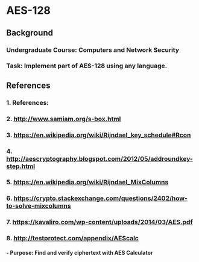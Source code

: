 # AES-128

## Background 
### Undergraduate Course: Computers and Network Security
### Task: Implement part of AES-128 using any language.

## References
### 1. References: 
### 2. http://www.samiam.org/s-box.html
### 3. https://en.wikipedia.org/wiki/Rijndael_key_schedule#Rcon
### 4. http://aescryptography.blogspot.com/2012/05/addroundkey-step.html
### 5. https://en.wikipedia.org/wiki/Rijndael_MixColumns
### 6. https://crypto.stackexchange.com/questions/2402/how-to-solve-mixcolumns
### 7. https://kavaliro.com/wp-content/uploads/2014/03/AES.pdf
### 8. http://testprotect.com/appendix/AEScalc 
#### - Purpose: Find and verify ciphertext with AES Calculator

